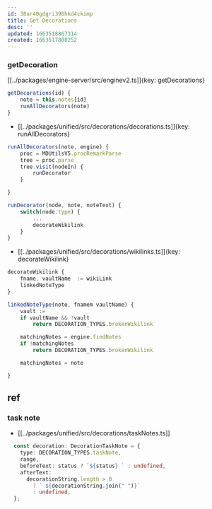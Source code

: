 ```yaml
---
id: 38ar40gdgri390hkd4ckimp
title: Get Decorations
desc: ''
updated: 1663518867314
created: 1663517808252
---
```


### getDecoration
[[../packages/engine-server/src/enginev2.ts]]{key: getDecorations}

```ts
getDecorations(id) {
    note = this.notes[id]
    runAllDecorators(note)
}
```

- [[../packages/unified/src/decorations/decorations.ts]]{key: runAllDecorators}

```ts
runAllDecorators(note, engine) {
    proc = MDUtilsV5.procRemarkParse
    tree = proc.parse
    tree.visit(nodeIn) {
        runDecorator
    }

}

runDecorator(node, note, noteText) {
    switch(node.type) {
        ...
        decorateWikilink
    }
}
```


- [[../packages/unified/src/decorations/wikilinks.ts]]{key: decorateWikilink}
```ts
decorateWikilink {
    fname, vaultName  := wikiLink
    linkedNoteType
}

linkedNoteType(note, fnamem vaultName) {
    vault := 
    if vaultName && !vault
        return DECORATION_TYPES.brokenWikilink

    matchingNotes = engine.findNotes
    if !matchingNotes
        return DECORATION_TYPES.brokenWikilink

    matchingNotes = note

}
```

## ref

### task note

- [[../packages/unified/src/decorations/taskNotes.ts]]
```ts
  const decoration: DecorationTaskNote = {
    type: DECORATION_TYPES.taskNote,
    range,
    beforeText: status ? `${status} ` : undefined,
    afterText:
      decorationString.length > 0
        ? ` ${decorationString.join(" ")}`
        : undefined,
  };
```